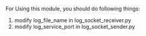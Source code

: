 For Using this module, you should do following things:
1. modify log_file_name in log_socket_receiver.py
2. modify log_service_port in log_socket_sender.py 
